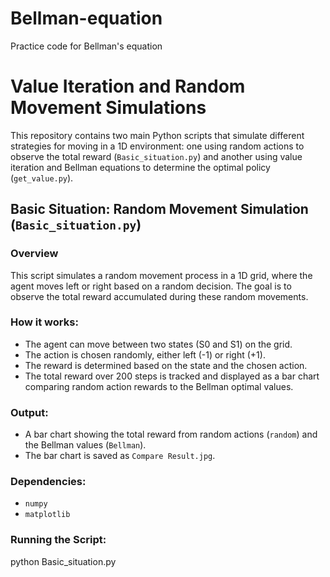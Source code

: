 # Bellman-equation
Practice code for Bellman's equation
# Value Iteration and Random Movement Simulations

This repository contains two main Python scripts that simulate different strategies for moving in a 1D environment: one using random actions to observe the total reward (`Basic_situation.py`) and another using value iteration and Bellman equations to determine the optimal policy (`get_value.py`).

## Basic Situation: Random Movement Simulation (`Basic_situation.py`)

### Overview
This script simulates a random movement process in a 1D grid, where the agent moves left or right based on a random decision. The goal is to observe the total reward accumulated during these random movements.

### How it works:
- The agent can move between two states (S0 and S1) on the grid.
- The action is chosen randomly, either left (-1) or right (+1).
- The reward is determined based on the state and the chosen action.
- The total reward over 200 steps is tracked and displayed as a bar chart comparing random action rewards to the Bellman optimal values.

### Output:
- A bar chart showing the total reward from random actions (`random`) and the Bellman values (`Bellman`).
- The bar chart is saved as `Compare Result.jpg`.

### Dependencies:
- `numpy`
- `matplotlib`

### Running the Script:

python Basic_situation.py
